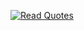 [![Read  Quotes](https://quotes-github-readme.vercel.app/api?type=horizontal&theme=light)](https://github.com/piyushsuthar/github-readme-quotes)
